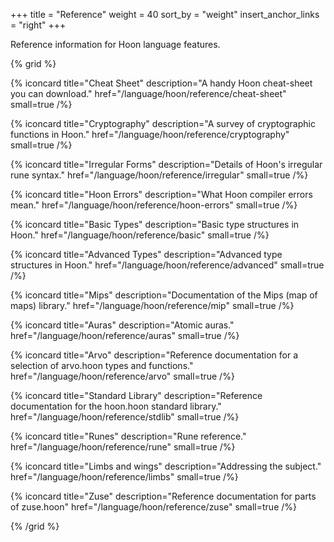 +++
title = "Reference"
weight = 40
sort_by = "weight"
insert_anchor_links = "right"
+++

Reference information for Hoon language features.

{% grid %}

  {% iconcard
    title="Cheat Sheet"
    description="A handy Hoon cheat-sheet you can download."
    href="/language/hoon/reference/cheat-sheet"
    small=true
  /%}

  {% iconcard
    title="Cryptography"
    description="A survey of cryptographic functions in Hoon."
    href="/language/hoon/reference/cryptography"
    small=true
  /%}

  {% iconcard
    title="Irregular Forms"
    description="Details of Hoon's irregular rune syntax."
    href="/language/hoon/reference/irregular"
    small=true
  /%}

  {% iconcard
    title="Hoon Errors"
    description="What Hoon compiler errors mean."
    href="/language/hoon/reference/hoon-errors"
    small=true
  /%}

  {% iconcard
    title="Basic Types"
    description="Basic type structures in Hoon."
    href="/language/hoon/reference/basic"
    small=true
  /%}

  {% iconcard
    title="Advanced Types"
    description="Advanced type structures in Hoon."
    href="/language/hoon/reference/advanced"
    small=true
  /%}

  {% iconcard
    title="Mips"
    description="Documentation of the Mips (map of maps) library."
    href="/language/hoon/reference/mip"
    small=true
  /%}

  {% iconcard
    title="Auras"
    description="Atomic auras."
    href="/language/hoon/reference/auras"
    small=true
  /%}

  {% iconcard
    title="Arvo"
    description="Reference documentation for a selection of arvo.hoon types and functions."
    href="/language/hoon/reference/arvo"
    small=true
  /%}

  {% iconcard
    title="Standard Library"
    description="Reference documentation for the hoon.hoon standard library."
    href="/language/hoon/reference/stdlib"
    small=true
  /%}

  {% iconcard
    title="Runes"
    description="Rune reference."
    href="/language/hoon/reference/rune"
    small=true
  /%}

  {% iconcard
    title="Limbs and wings"
    description="Addressing the subject."
    href="/language/hoon/reference/limbs"
    small=true
  /%}

  {% iconcard
    title="Zuse"
    description="Reference documentation for parts of zuse.hoon"
    href="/language/hoon/reference/zuse"
    small=true
  /%}

{% /grid %}
